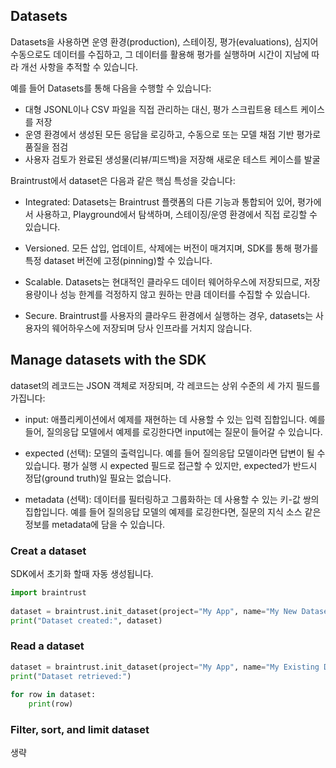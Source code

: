 ## Datasets

Datasets을 사용하면 운영 환경(production), 스테이징, 평가(evaluations), 심지어 수동으로도 데이터를 수집하고, 그 데이터를 활용해 평가를 실행하며 시간이 지남에 따라 개선 사항을 추적할 수 있습니다.

예를 들어 Datasets를 통해 다음을 수행할 수 있습니다:
- 대형 JSONL이나 CSV 파일을 직접 관리하는 대신, 평가 스크립트용 테스트 케이스를 저장
- 운영 환경에서 생성된 모든 응답을 로깅하고, 수동으로 또는 모델 채점 기반 평가로 품질을 점검
- 사용자 검토가 완료된 생성물(리뷰/피드백)을 저장해 새로운 테스트 케이스를 발굴

Braintrust에서 dataset은 다음과 같은 핵심 특성을 갖습니다:
- Integrated: Datasets는 Braintrust 플랫폼의 다른 기능과 통합되어 있어, 평가에서 사용하고, Playground에서 탐색하며, 스테이징/운영 환경에서 직접 로깅할 수 있습니다.

- Versioned. 모든 삽입, 업데이트, 삭제에는 버전이 매겨지며, SDK를 통해 평가를 특정 dataset 버전에 고정(pinning)할 수 있습니다.

- Scalable. Datasets는 현대적인 클라우드 데이터 웨어하우스에 저장되므로, 저장 용량이나 성능 한계를 걱정하지 않고 원하는 만큼 데이터를 수집할 수 있습니다.

- Secure. Braintrust를 사용자의 클라우드 환경에서 실행하는 경우, datasets는 사용자의 웨어하우스에 저장되며 당사 인프라를 거치지 않습니다.


## Manage datasets with the SDK

dataset의 레코드는 JSON 객체로 저장되며, 각 레코드는 상위 수준의 세 가지 필드를 가집니다:

- input: 애플리케이션에서 예제를 재현하는 데 사용할 수 있는 입력 집합입니다. 예를 들어, 질의응답 모델에서 예제를 로깅한다면 input에는 질문이 들어갈 수 있습니다.

- expected (선택): 모델의 출력입니다. 예를 들어 질의응답 모델이라면 답변이 될 수 있습니다. 평가 실행 시 expected 필드로 접근할 수 있지만, expected가 반드시 정답(ground truth)일 필요는 없습니다.

- metadata (선택): 데이터를 필터링하고 그룹화하는 데 사용할 수 있는 키-값 쌍의 집합입니다. 예를 들어 질의응답 모델의 예제를 로깅한다면, 질문의 지식 소스 같은 정보를 metadata에 담을 수 있습니다.

### Creat a dataset
SDK에서 초기화 할때 자동 생성됩니다.
```python
import braintrust
 
dataset = braintrust.init_dataset(project="My App", name="My New Dataset")
print("Dataset created:", dataset)

```

### Read a dataset
```python
dataset = braintrust.init_dataset(project="My App", name="My Existing Dataset")
print("Dataset retrieved:")
 
for row in dataset:
    print(row)

```

### Filter, sort, and limit dataset
생략

